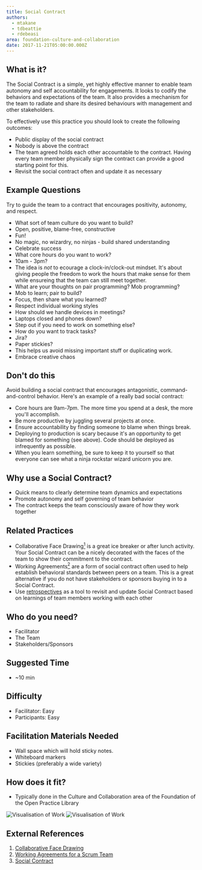 ```yaml
---
title: Social Contract
authors:
  - mtakane
  - tdbeattie
  - rdebeasi
area: foundation-culture-and-collaboration
date: 2017-11-21T05:00:00.000Z
---
```


## What is it?

The Social Contract is a simple, yet highly effective manner to enable team autonomy and self accountability for engagements. It looks to codify the behaviors and expectations of the team. It also provides a mechanism for the team to radiate and share its desired behaviours with management and other stakeholders.

To effectively use this practice you should look to create the following outcomes:

- Public display of the social contract
- Nobody is above the contract
- The team agreed holds each other accountable to the contract. Having every team member physically sign the contract can provide a good starting point for this.
- Revisit the social contract often and update it as necessary

## Example Questions
Try to guide the team to a contract that encourages positivity, autonomy, and respect.

- What sort of team culture do you want to build?
- Open, positive, blame-free, constructive
- Fun!
- No magic, no wizardry, no ninjas - build shared understanding
- Celebrate success
- What core hours do you want to work?
- 10am - 3pm?
- The idea is _not_ to ecourage a clock-in/clock-out mindset. It's about giving people the freedom to work the hours that make sense for them while ensureing that the team can still meet together.
- What are your thoughts on pair programming? Mob programming?
- Mob to learn; pair to build?
- Focus, then share what you learned?
- Respect individual working styles
- How should we handle devices in meetings?
- Laptops closed and phones down?
- Step out if you need to work on something else?
- How do you want to track tasks?
- Jira?
- Paper stickies?
- This helps us avoid missing important stuff or duplicating work.
- Embrace creative chaos

## Don't do this

Avoid building a social contract that encourages antagonistic, command-and-control behavior. Here's an example of a really bad social contract:

- Core hours are 9am-7pm. The more time you spend at a desk, the more you'll accomplish.
- Be more productive by juggling several projects at once.
- Ensure accountability by finding someone to blame when things break.
- Deploying to production is scary because it's an opportunity to get blamed for something (see above). Code should be deployed as infrequently as possible.
- When you learn something, be sure to keep it to yourself so that everyone can see what a ninja rockstar wizard unicorn you are.


## Why use a Social Contract?

- Quick means to clearly determine team dynamics and expectations
- Promote autonomy and self governing of team behavior
- The contract keeps the team consciously aware of how they work together

## Related Practices

- Collaborative Face Drawing[<sup>1</sup>](#footnote-1) is a great ice breaker or after lunch activity. Your Social Contract can be a nicely decorated with the faces of the team to show their commitment to the contract.
- Working Agreements[<sup>2</sup>](#footnote-2) are a form of social contract often used to help establish behavioral standards between peers on a team. This is a great alternative if you do not have stakeholders or sponsors buying in to a Social Contract.
- Use [retrospectives](/practice/retrospectives/) as a tool to revisit and update Social Contract based on learnings of team members working with each other

## Who do you need?

- Facilitator
- The Team
- Stakeholders/Sponsors

## Suggested Time

- ~10 min


## Difficulty
- Facilitator: Easy
- Participants: Easy


## Facilitation Materials Needed

- Wall space which will hold sticky notes.
- Whiteboard markers
- Stickies (preferably a wide variety)


## How does it fit?

- Typically done in the Culture and Collaboration area of the Foundation of the Open Practice Library

![Visualisation of Work](/images/social-contract-1.png)
![Visualisation of Work](/images/social-contract-2.png)

## External References

1. <a name="footnote-1"></a>[Collaborative Face Drawing](http://www.funretrospectives.com/collaborative-face-drawing/)
2. <a name="footnote-2"></a>[Working Agreements for a Scrum Team](https://www.scrumalliance.org/community/articles/2014/january/work-agreements-for-a-scrum-team)
3. <a name="footnote-3"></a>[Social Contract](https://theagileexecutive.com/tag/social-contract/)
